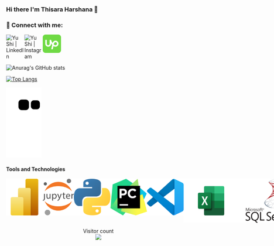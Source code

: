 ### Hi there I'm Thisara Harshana 👋

<!--
**TABEYWICKRAMA/TABEYWICKRAMA** is a ✨ _special_ ✨ repository because its `README.md` (this file) appears on your GitHub profile.

Here are some ideas to get you started:

- 🔭 I’m currently working on ...
- 🌱 I’m currently learning ...
- 👯 I’m looking to collaborate on ...
- 🤔 I’m looking for help with ...
- 💬 Ask me about ...
- 📫 How to reach me: ...
- 😄 Pronouns: ...
- ⚡ Fun fact: ...
-->
### 🤝 Connect with me:

<a href="https://www.linkedin.com/in/thisara-harshana-abeywickrama-b851961b4/"><img align="left" src="https://raw.githubusercontent.com/yushi1007/yushi1007/main/images/linkedin.svg" alt="Yu Shi | LinkedIn" width="50px"/></a>

<a href="https://www.facebook.com/thisaraharshana.abeywickrama.1/"><img align="left" src="https://cdn-icons-png.flaticon.com/512/124/124010.png" alt="Yu Shi | Instagram" width="50px"/></a>

<a href="https://www.upwork.com/"><img align="left" src="https://raw.githubusercontent.com/TABEYWICKRAMA/GitHub_Images/12511208945ec2cd343d16a301b9592f6f20754b/upwork-tile.svg" alt="Yu Shi | Instagram" width="50px"/></a>

</br>
</br>
</br>
</br>
<p align="left">
  <img src="https://github-readme-stats.vercel.app/api?username=TABEYWICKRAMA&show_icons=true&theme=radical" alt="Anurag's GitHub stats">
</p>

[![Top Langs](https://github-readme-stats.vercel.app/api/top-langs/?username=TABEYWICKRAMA&layout=compact)](https://github.com/TABEYWICKRAMA)

![Snake animation](https://github.com/TABEYWICKRAMA/TABEYWICKRAMA/blob/output/github-contribution-grid-snake.svg)

#### Tools and Technologies

<div style="display: flex; justify-content: space-around;">
  <img src="https://raw.githubusercontent.com/TABEYWICKRAMA/GitHub_Images/a948ab87bdc511955e91d383e323b61a9c6b9733/New_Power_BI_Logo.svg" alt="powerbi logo" width="100px" height="100px">
  <img src="https://raw.githubusercontent.com/TABEYWICKRAMA/GitHub_Images/14603b1e997db45b142eb8764bbe20361e985f54/jupyter-seeklogo.com.svg" alt="jupyter notebook logo" width="100px" height="100px">
  <img src="https://raw.githubusercontent.com/TABEYWICKRAMA/GitHub_Images/14603b1e997db45b142eb8764bbe20361e985f54/python-seeklogo.com.svg" alt="python logo" width="100px" height="100px">
  <img src="https://raw.githubusercontent.com/TABEYWICKRAMA/GitHub_Images/14603b1e997db45b142eb8764bbe20361e985f54/Pycharm.svg" alt="pycharm logo" width="100px" height="100px">
  <img src="https://raw.githubusercontent.com/TABEYWICKRAMA/GitHub_Images/96e0dffb490c526afb4611525b436284de0f2c1a/vscode.svg" alt="vscode logo" width="100px" height="100px">
  <img src="https://raw.githubusercontent.com/TABEYWICKRAMA/GitHub_Images/96e0dffb490c526afb4611525b436284de0f2c1a/Microsoft_Excel-Logo.wine.svg" alt="excel logo" width="150px" height="120px">
  <img src="https://raw.githubusercontent.com/TABEYWICKRAMA/GitHub_Images/96e0dffb490c526afb4611525b436284de0f2c1a/microsoft-sql-server-1.svg" alt="ssms logo" width="180px" height="120px">
  <img src="https://raw.githubusercontent.com/TABEYWICKRAMA/GitHub_Images/96e0dffb490c526afb4611525b436284de0f2c1a/neo4j-ar21.svg" alt="neo4j logo" width="200px" height="100px">
  
</div>



<p align="center"> 
  Visitor count<br>
<img src="https://profile-counter.glitch.me/TABEYWICKRAMA/count.svg" />
</p>










